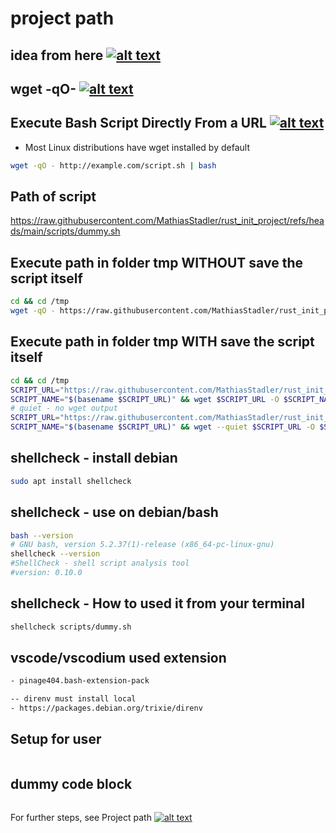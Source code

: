 # project path
<!-- keep the format => ktf -->
## idea from here [![alt text][1]](xxx)
<!-- keep the format -->
## **wget -qO-** [![alt text][1]](https://superuser.com/questions/321240/how-do-you-redirect-wget-response-to-standard-out)
<!-- keep the format -->
## Execute Bash Script Directly From a URL [![alt text][1]](https://www.baeldung.com/linux/execute-bash-script-from-url)
<!-- ktf -->
- Most Linux distributions have wget installed by default
<!-- ktf -->
```bash <!-- markdownlint-disable-line code-block-style -->
wget -qO - http://example.com/script.sh | bash
```
<!-- ktf -->
## Path of script
<!-- ktf -->
<!-- markdownlint-disable MD034 -->
https://raw.githubusercontent.com/MathiasStadler/rust_init_project/refs/heads/main/scripts/dummy.sh
<!-- markdownlint-enable MD034 -->
<!-- ktf -->
## Execute path in folder tmp **WITHOUT** save the script itself
<!-- ktf-->
```bash <!-- markdownlint-disable-line code-block-style -->
cd && cd /tmp
wget -qO - https://raw.githubusercontent.com/MathiasStadler/rust_init_project/refs/heads/main/scripts/dummy.sh | sh
```
<!-- ktf -->
## Execute path in folder tmp **WITH** save the script itself
<!-- ktf-->
```bash <!-- markdownlint-disable-line code-block-style -->
cd && cd /tmp
SCRIPT_URL="https://raw.githubusercontent.com/MathiasStadler/rust_init_project/refs/heads/main/scripts/dummy.sh"
SCRIPT_NAME="$(basename $SCRIPT_URL)" && wget $SCRIPT_URL -O $SCRIPT_NAME && sh +x $SCRIPT_NAME
# quiet - no wget output
SCRIPT_URL="https://raw.githubusercontent.com/MathiasStadler/rust_init_project/refs/heads/main/scripts/dummy.sh"
SCRIPT_NAME="$(basename $SCRIPT_URL)" && wget --quiet $SCRIPT_URL -O $SCRIPT_NAME && sh +x $SCRIPT_NAME
```
<!-- ktf-->
## shellcheck - install debian
<!-- ktf-->
```bash <!-- markdownlint-disable-line code-block-style -->
sudo apt install shellcheck
```
<!-- ktf-->
## shellcheck - use on debian/bash
<!-- ktf-->
```bash <!-- markdownlint-disable-line code-block-style -->
bash --version
# GNU bash, version 5.2.37(1)-release (x86_64-pc-linux-gnu)
shellcheck --version
#ShellCheck - shell script analysis tool
#version: 0.10.0
```
<!-- ktf-->
## shellcheck - How to used it from your terminal
<!-- ktf-->
```bash <!-- markdownlint-disable-line code-block-style -->
shellcheck scripts/dummy.sh
```
<!-- keep the format -->

## vscode/vscodium used extension
<!-- ktf -->
```bash <!-- markdownlint-disable-line code-block-style -->
- pinage404.bash-extension-pack

-- direnv must install local
- https://packages.debian.org/trixie/direnv
```
<!-- ktf -->
## Setup for user
<!-- ktf -->
```bash <!-- markdownlint-disable-line code-block-style -->
```
<!-- ktf -->
## dummy code block
<!-- keep the format -->
```bash <!-- markdownlint-disable-line code-block-style -->
```
<!-- keep the format -->
For further steps, see Project path [![alt text][1]](project_path.md)
<!-- make folder and download the link sign vai curl -->
<!-- mkdir -p img && curl --create-dirs --output-dir img -O  "https://raw.githubusercontent.com/MathiasStadler/link_symbol_svg/refs/heads/main/link_symbol.svg"-->
<!-- Link sign - Don't Found a better way :-( - You know a better method? - **send me a email** -->
[1]: ./img/link_symbol.svg
<!-- keep the format -->